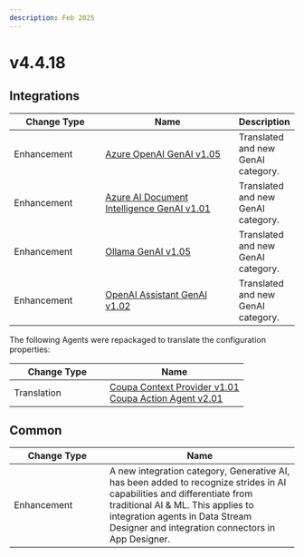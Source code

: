 ```yaml
---
description: Feb 2025
---
```


# v4.4.18

## Integrations

<table><thead><tr><th width="155">Change Type</th><th width="250">Name</th><th>Description</th></tr></thead><tbody><tr><td>Enhancement</td><td><a href="https://xmpro.gitbook.io/azure-openai/">Azure OpenAI GenAI v1.05</a></td><td>Translated and new GenAI category.</td></tr><tr><td>Enhancement</td><td><a href="https://xmpro.gitbook.io/azure-ai-document-intelligence/">Azure AI Document Intelligence GenAI v1.01</a></td><td>Translated and new GenAI category.</td></tr><tr><td>Enhancement</td><td><a href="https://xmpro.gitbook.io/ollama/">Ollama GenAI v1.05</a></td><td>Translated and new GenAI category.</td></tr><tr><td>Enhancement</td><td><a href="https://xmpro.gitbook.io/openai-assistant/">OpenAI Assistant GenAI v1.02</a></td><td>Translated and new GenAI category.</td></tr></tbody></table>

The following Agents were repackaged to translate the configuration properties:

<table><thead><tr><th width="153">Change Type</th><th>Name</th></tr></thead><tbody><tr><td>Translation</td><td><a href="https://xmpro.gitbook.io/coupa">Coupa Context Provider v1.01<br>Coupa Action Agent v2.01</a></td></tr></tbody></table>

## Common

<table><thead><tr><th width="153">Change Type</th><th>Name</th></tr></thead><tbody><tr><td>Enhancement</td><td>A new integration category, Generative AI, has been added to recognize strides in AI capabilities and differentiate from traditional AI &#x26; ML. This applies to integration agents in Data Stream Designer and integration connectors in App Designer.</td></tr></tbody></table>
